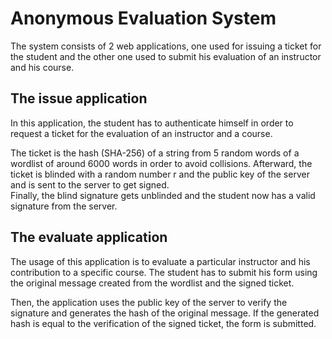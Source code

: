 # Anonymous Evaluation System
The system consists of 2 web applications, one used for issuing a ticket for the student and the other one used to submit his evaluation of an instructor and his course.
## The issue application
In this application, the student has to authenticate himself in order to request a ticket for the evaluation of an instructor and a course.  

The ticket is the hash (SHA-256) of a string from 5 random words of a wordlist of around 6000 words in order to avoid collisions. Afterward, the ticket is blinded with a random number r and the public key of the server and is sent to the server to get signed.  
Finally, the blind signature gets unblinded and the student now has a valid signature from the server.

## The evaluate application
The usage of this application is to evaluate a particular instructor and his contribution to a specific course.
The student has to submit his form using the original message created from the wordlist and the signed ticket.  

Then, the application uses the public key of the server to verify the signature and generates the hash of the original message. If the generated hash is equal to the verification of the signed ticket, the form is submitted.

